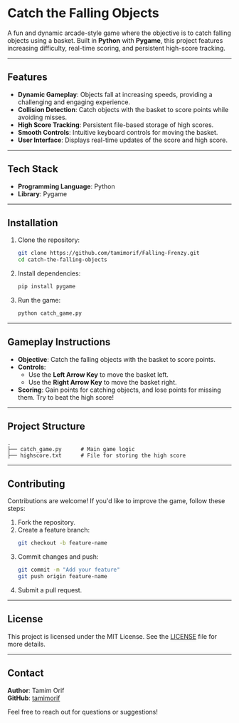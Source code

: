 
# **Catch the Falling Objects**

A fun and dynamic arcade-style game where the objective is to catch falling objects using a basket. Built in **Python** with **Pygame**, this project features increasing difficulty, real-time scoring, and persistent high-score tracking.

---

## **Features**
- **Dynamic Gameplay**: Objects fall at increasing speeds, providing a challenging and engaging experience.  
- **Collision Detection**: Catch objects with the basket to score points while avoiding misses.  
- **High Score Tracking**: Persistent file-based storage of high scores.  
- **Smooth Controls**: Intuitive keyboard controls for moving the basket.  
- **User Interface**: Displays real-time updates of the score and high score.  

---

## **Tech Stack**
- **Programming Language**: Python  
- **Library**: Pygame  

---

## **Installation**
1. Clone the repository:
   ```bash
   git clone https://github.com/tamimorif/Falling-Frenzy.git
   cd catch-the-falling-objects
   ```
2. Install dependencies:
   ```bash
   pip install pygame
   ```
3. Run the game:
   ```bash
   python catch_game.py
   ```

---

## **Gameplay Instructions**
- **Objective**: Catch the falling objects with the basket to score points.  
- **Controls**:  
  - Use the **Left Arrow Key** to move the basket left.  
  - Use the **Right Arrow Key** to move the basket right.  
- **Scoring**: Gain points for catching objects, and lose points for missing them. Try to beat the high score!

---

## **Project Structure**
```plaintext
.
├── catch_game.py      # Main game logic
├── highscore.txt      # File for storing the high score
```

---

## **Contributing**
Contributions are welcome! If you'd like to improve the game, follow these steps:  
1. Fork the repository.  
2. Create a feature branch:  
   ```bash
   git checkout -b feature-name
   ```  
3. Commit changes and push:  
   ```bash
   git commit -m "Add your feature"
   git push origin feature-name
   ```  
4. Submit a pull request.  

---

## **License**
This project is licensed under the MIT License. See the [LICENSE](LICENSE) file for more details.

---

## **Contact**
**Author**: Tamim Orif  
**GitHub**: [tamimorif](https://github.com/tamimorif)  

Feel free to reach out for questions or suggestions!
